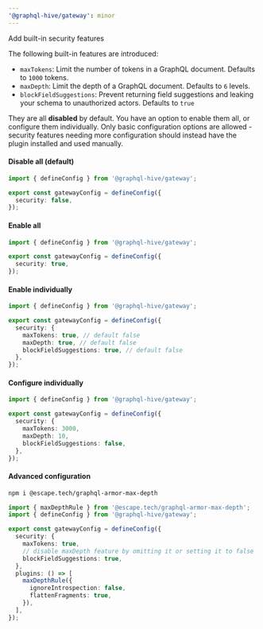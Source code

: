 ```yaml
---
'@graphql-hive/gateway': minor
---
```


Add built-in security features

The following built-in features are introduced:

- `maxTokens`: Limit the number of tokens in a GraphQL document.
  Defaults to `1000` tokens.
- `maxDepth`: Limit the depth of a GraphQL document.
  Defaults to `6` levels.
- `blockFieldSuggestions`: Prevent returning field suggestions and leaking your schema to unauthorized actors.
  Defaults to `true`

They are all **disabled** by default. You have an option to enable them all, or configure them individually. Only basic configuration options are allowed - security features needing more configuration should instead have the plugin installed and used manually.

#### Disable all (default)

```ts
import { defineConfig } from '@graphql-hive/gateway';

export const gatewayConfig = defineConfig({
  security: false,
});
```

#### Enable all

```ts
import { defineConfig } from '@graphql-hive/gateway';

export const gatewayConfig = defineConfig({
  security: true,
});
```

#### Enable individually

```ts
import { defineConfig } from '@graphql-hive/gateway';

export const gatewayConfig = defineConfig({
  security: {
    maxTokens: true, // default false
    maxDepth: true, // default false
    blockFieldSuggestions: true, // default false
  },
});
```

#### Configure individually

```ts
import { defineConfig } from '@graphql-hive/gateway';

export const gatewayConfig = defineConfig({
  security: {
    maxTokens: 3000,
    maxDepth: 10,
    blockFieldSuggestions: false,
  },
});
```

#### Advanced configuration

```sh
npm i @escape.tech/graphql-armor-max-depth
```

```ts
import { maxDepthRule } from '@escape.tech/graphql-armor-max-depth';
import { defineConfig } from '@graphql-hive/gateway';

export const gatewayConfig = defineConfig({
  security: {
    maxTokens: true,
    // disable maxDepth feature by omitting it or setting it to false
    blockFieldSuggestions: true,
  },
  plugins: () => [
    maxDepthRule({
      ignoreIntrospection: false,
      flattenFragments: true,
    }),
  ],
});

```
